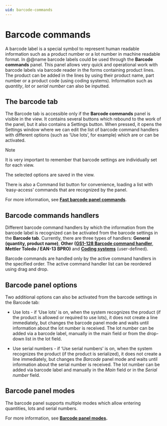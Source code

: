 ```yaml
---
uid: barcode-commands
---
```


# Barcode commands


A barcode label is a special symbol to represent human readable information such as a product number or a lot number in machine readable format. In @@name barcode labels could be used through the **Barcode commands** panel. This panel allows very quick and operational work with barcode labels via barcode reader in the forms containing product lines. The product can be added in the lines by using their product name, part number or a product code (using coding systems). Information such as *quantity*, *lot* or *serial number* can also be inputted.

## The barcode tab

The Barcode tab is accessible only if the **Barcode commands** panel is visible in the view. It contains several buttons which rebound to the work of the panel, but it also contains a Settings button. When pressed, it opens the Settings window where we can edit the list of barcode command handlers with different options (such as ‘Use lots’, for example) which are or can be activated. 

> [!NOTE] 
> 
> It is very important to remember that barcode settings are individually set for each view. 
> 
> The selected options are saved in the view.

There is also a Command list button for convenience, loading a list with ‘easy-access’ commands that are recognized by the panel. 

For more information, see **[Fast barcode panel commands](fast-commands.md)**.

## Barcode commands handlers

Different barcode command handlers by which the information from the barcode label is recognized can be activated from the barcode settings in the **Barcode tab**. Currently, there are three types of handlers: **General (quantity, product name)**, **Other** **([GS1-128 Barcode command handler](gs1-128.md)**, **Mettler Toledo / EAN-13 BPRO)** and **[Coding systems](xref:coding-systems)** (user-defined). 

Barcode commands are handled only by the active command handlers in the specified order. The active command handler list can be reordered using drag and drop.

## Barcode panel options

 Two additional options can also be activated from the barcode settings in the Barcode tab: 
 
- Use lots - if ‘Use lots’ is on, when the system recognizes the product (if the product is allowed or required to use lots), it does not create a line immediately, but changes the barcode panel mode and waits until information about the lot number is received. The lot number can be added via a barcode label, manually in the main field or from the drop-down list in the lot field.

- Use serial numbers - if ‘Use serial numbers’ is on, when the system recognizes the product (if the product is serialized), it does not create a line immediately, but changes the *Barcode* panel mode and waits until information about the serial number is received. The lot number can be added via barcode label and manually in the *Main* field or in the *Serial number* field.

## Barcode panel modes

The barcode panel supports multiple modes which allow entering quantities, lots and serial numbers. 

For more information, see **[Barcode panel modes](panel-modes/index.md).**
